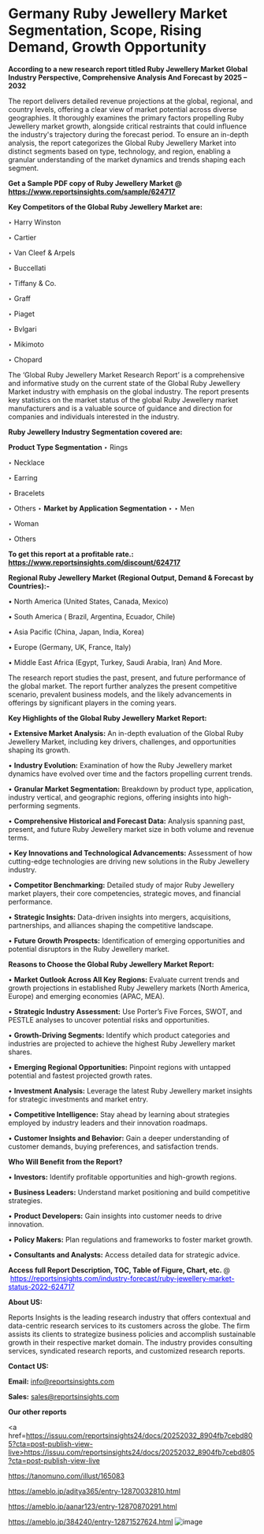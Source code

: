 # Germany Ruby Jewellery Market Segmentation, Scope, Rising Demand, Growth Opportunity 

<strong>According to a new research report titled Ruby Jewellery Market Global Industry Perspective, Comprehensive Analysis And Forecast by 2025 – 2032</strong>

The report delivers detailed revenue projections at the global, regional, and country levels, offering a clear view of market potential across diverse geographies. It thoroughly examines the primary factors propelling Ruby Jewellery market growth, alongside critical restraints that could influence the industry's trajectory during the forecast period. To ensure an in-depth analysis, the report categorizes the Global Ruby Jewellery Market into distinct segments based on type, technology, and region, enabling a granular understanding of the market dynamics and trends shaping each segment.

<strong>Get a Sample PDF copy of Ruby Jewellery Market </strong><strong>@<a href=https://www.reportsinsights.com/sample/624717 style=color:#0000ff;> https://www.reportsinsights.com/sample/624717</a></strong></font>

<strong>Key Competitors of the Global Ruby Jewellery Market are:</strong>

‣ Harry Winston

‣ Cartier

‣ Van Cleef & Arpels

‣ Buccellati

‣ Tiffany & Co.

‣ Graff

‣ Piaget

‣ Bvlgari

‣ Mikimoto

‣ Chopard

The ‘Global Ruby Jewellery Market Research Report’ is a comprehensive and informative study on the current state of the Global Ruby Jewellery Market industry with emphasis on the global industry. The report presents key statistics on the market status of the global Ruby Jewellery market manufacturers and is a valuable source of guidance and direction for companies and individuals interested in the industry.

<strong>Ruby Jewellery Industry Segmentation covered are:</strong>

<strong>Product Type Segmentation</strong>
‣
Rings

‣ Necklace

‣ Earring

‣ Bracelets

‣ Others
‣ 
<strong>Market by Application Segmentation</strong>
‣
‣  Men

‣ Woman

‣ Others

<strong>To get this report at a profitable rate.: <a href=https://www.reportsinsights.com/discount/624717 style=color:#0000ff;>https://www.reportsinsights.com/discount/624717</a></strong></font>

<strong>Regional Ruby Jewellery Market (Regional Output, Demand &amp; Forecast by Countries):-</strong>

• North America (United States, Canada, Mexico)

• South America ( Brazil, Argentina, Ecuador, Chile)

• Asia Pacific (China, Japan, India, Korea)

• Europe (Germany, UK, France, Italy)

• Middle East Africa (Egypt, Turkey, Saudi Arabia, Iran) And More.

The research report studies the past, present, and future performance of the global market. The report further analyzes the present competitive scenario, prevalent business models, and the likely advancements in offerings by significant players in the coming years.

<strong>Key Highlights of the Global Ruby Jewellery Market Report:</strong>

• <strong>Extensive Market Analysis:</strong> An in-depth evaluation of the Global Ruby Jewellery Market, including key drivers, challenges, and opportunities shaping its growth.

• <strong>Industry Evolution:</strong> Examination of how the Ruby Jewellery market dynamics have evolved over time and the factors propelling current trends.

• <strong>Granular Market Segmentation:</strong> Breakdown by product type, application, industry vertical, and geographic regions, offering insights into high-performing segments.

• <strong>Comprehensive Historical and Forecast Data:</strong> Analysis spanning past, present, and future Ruby Jewellery market size in both volume and revenue terms.

• <strong>Key Innovations and Technological Advancements:</strong> Assessment of how cutting-edge technologies are driving new solutions in the Ruby Jewellery industry.

• <strong>Competitor Benchmarking:</strong> Detailed study of major Ruby Jewellery market players, their core competencies, strategic moves, and financial performance.

• <strong>Strategic Insights:</strong> Data-driven insights into mergers, acquisitions, partnerships, and alliances shaping the competitive landscape.

• <strong>Future Growth Prospects:</strong> Identification of emerging opportunities and potential disruptors in the Ruby Jewellery market.

<strong>Reasons to Choose the Global Ruby Jewellery Market Report:</strong>

• <strong>Market Outlook Across All Key Regions:</strong> Evaluate current trends and growth projections in established Ruby Jewellery markets (North America, Europe) and emerging economies (APAC, MEA).

• <strong>Strategic Industry Assessment:</strong> Use Porter’s Five Forces, SWOT, and PESTLE analyses to uncover potential risks and opportunities.

• <strong>Growth-Driving Segments:</strong> Identify which product categories and industries are projected to achieve the highest Ruby Jewellery market shares.

• <strong>Emerging Regional Opportunities:</strong> Pinpoint regions with untapped potential and fastest projected growth rates.

• <strong>Investment Analysis:</strong> Leverage the latest Ruby Jewellery market insights for strategic investments and market entry.

• <strong>Competitive Intelligence:</strong> Stay ahead by learning about strategies employed by industry leaders and their innovation roadmaps.

• <strong>Customer Insights and Behavior:</strong> Gain a deeper understanding of customer demands, buying preferences, and satisfaction trends.

<strong>Who Will Benefit from the Report?</strong>

• <strong>Investors:</strong> Identify profitable opportunities and high-growth regions.

• <strong>Business Leaders:</strong> Understand market positioning and build competitive strategies.

• <strong>Product Developers:</strong> Gain insights into customer needs to drive innovation.

• <strong>Policy Makers:</strong> Plan regulations and frameworks to foster market growth.

• <strong>Consultants and Analysts:</strong> Access detailed data for strategic advice.
</ul>
<strong>Access full Report Description, TOC, Table of Figure, Chart, etc. </strong>@  <a href=https://reportsinsights.com/industry-forecast/ruby-jewellery-market-status-2022-624717 style=color:#0000ff;>https://reportsinsights.com/industry-forecast/ruby-jewellery-market-status-2022-624717</a></font>

<strong><strong>About US</strong>:</strong>

Reports Insights is the leading research industry that offers contextual and data-centric research services to its customers across the globe. The firm assists its clients to strategize business policies and accomplish sustainable growth in their respective market domain. The industry provides consulting services, syndicated research reports, and customized research reports.

<strong>Contact US:</strong>

<p class=""""><b>Email:</b> <a href=mailto:info@reportsinsights.com>info@reportsinsights.com</a></p>
<p class=""""><b>Sales:</b> <a href=mailto:sales@reportsinsights.com>sales@reportsinsights.com</a></p>

<strong>Our other reports</strong>

<a href=https://issuu.com/reportsinsights24/docs/20252032_8904fb7cebd805?cta=post-publish-view-live>https://issuu.com/reportsinsights24/docs/20252032_8904fb7cebd805?cta=post-publish-view-live</a>

<a href=https://tanomuno.com/illust/165083>https://tanomuno.com/illust/165083</a>

<a href=https://ameblo.jp/aditya365/entry-12870032810.html>https://ameblo.jp/aditya365/entry-12870032810.html</a>

<a href=https://ameblo.jp/aanar123/entry-12870870291.html>https://ameblo.jp/aanar123/entry-12870870291.html</a>

<a href=https://ameblo.jp/384240/entry-12871527624.html>https://ameblo.jp/384240/entry-12871527624.html</a>
![image](https://github.com/user-attachments/assets/cc4bac6c-e7e4-434e-9b7f-90242be36423)
